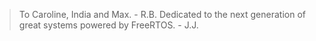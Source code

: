 > To Caroline, India and Max. - R.B.
> Dedicated to the next generation of great systems powered by FreeRTOS. - J.J.
